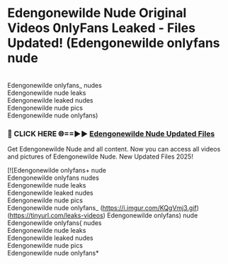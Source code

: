 # Edengonewilde Nude Original Videos 0nlyFans Leaked - Files Updated! (Edengonewilde onlyfans nude<br>
<br>
Edengonewilde onlyfans_ nudes<br>
Edengonewilde nude leaks<br>
Edengonewilde leaked nudes<br>
Edengonewilde nude pics<br>
Edengonewilde nude onlyfans)

<h3>🔴 CLICK HERE 🌐==►► <a href="https://tinyurl.com/leaks-videos" rel="nofollow">Edengonewilde Nude Updated Files</a></h3>

Get Edengonewilde Nude and all content. Now you can access all videos and pictures of Edengonewilde Nude. New Updated Files 2025!

[![Edengonewilde onlyfans+ nude<br>
Edengonewilde onlyfans nudes<br>
Edengonewilde nude leaks<br>
Edengonewilde leaked nudes<br>
Edengonewilde nude pics<br>
Edengonewilde nude onlyfans_
(https://i.imgur.com/KQgVmj3.gif)(https://tinyurl.com/leaks-videos)
Edengonewilde onlyfans) nude<br>
Edengonewilde onlyfans{ nudes<br>
Edengonewilde nude leaks<br>
Edengonewilde leaked nudes<br>
Edengonewilde nude pics<br>
Edengonewilde nude onlyfans*